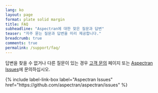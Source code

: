 ```yaml
---
lang: ko
layout: page
format: plate solid margin
title: FAQ
subheadline: "Aspectran에 대한 잦은 질문과 답변"
teaser: "자주 묻는 질문과 답변을 미리 제공합니다."
breadcrumb: true
comments: true
permalink: /support/faq/
---
```


<div class="callout info radius">
  <p>답변을 찾을 수 없거나 다른 질문이 있는 경우 <a href="/support/contact/">고객 문의</a> 페이지 또는 <a href="https://github.com/aspectran/aspectran/issues">Aspectran Issues</a>에 문의하십시오.</p>
  {% include label-link-box label="Aspectran Issues" href="https://github.com/aspectran/aspectran/issues" %}
</div>
